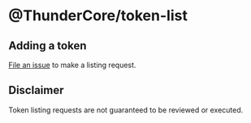 # @ThunderCore/token-list

## Adding a token
[File an issue](https://github.com/thundercore/token-list/issues/new?labels=token-listing&template=token-listing.md&title=Token+listing%3A+%7BNAME%7D+%2F+%7BSYMBOL%7D) to make a listing request.

## Disclaimer
Token listing requests are not guaranteed to be reviewed or executed.